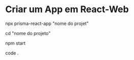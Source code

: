 # Criar um App em React-Web


npx prisma-react-app "nome do projet" 


cd "nome do projeto" 


npm start 


code . 



